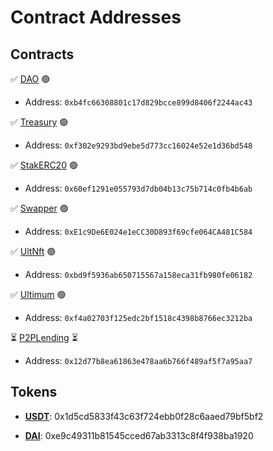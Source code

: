 # Contract Addresses


## Contracts


✅ [DAO](https://sepolia.scrollscan.com/address/0xb4fc66308801c17d829bcce899d8406f2244ac43) 🟢
- Address: `0xb4fc66308801c17d829bcce899d8406f2244ac43`


✅ [Treasury](https://sepolia.scrollscan.com/address/0xf302e9293bd9ebe5d773cc16024e52e1d36bd548) 🟢
- Address: `0xf302e9293bd9ebe5d773cc16024e52e1d36bd548`


✅ [StakERC20](https://sepolia.scrollscan.com/address/0x60ef1291e055793d7db04b13c75b714c0fb4b6ab) 🟢
- Address: `0x60ef1291e055793d7db04b13c75b714c0fb4b6ab`


✅ [Swapper](https://sepolia.scrollscan.com/address/0xE1c9De6E024e1eCC30D893f69cfe064CA481C584) 🟢
- Address: `0xE1c9De6E024e1eCC30D893f69cfe064CA481C584`

✅ [UltNft](https://sepolia.scrollscan.com/address/0xbd9f5936ab650715567a158eca31fb980fe06182) 🟢
- Address: `0xbd9f5936ab650715567a158eca31fb980fe06182`

✅ [Ultimum](https://sepolia.scrollscan.com/address/0xf4a02703f125edc2bf1518c4398b8766ec3212ba) 🟢
- Address: `0xf4a02703f125edc2bf1518c4398b8766ec3212ba`


⏳ [P2PLending](https://sepolia.scrollscan.com/address/0x12d77b8ea61863e478aa6b766f489af5f7a95aa7) ⏳
- Address: `0x12d77b8ea61863e478aa6b766f489af5f7a95aa7`



## Tokens

- **[USDT](https://sepolia.scrollscan.com/address/0x1d5cd5833f43c63f724ebb0f28c6aaed79bf5bf2)**: 0x1d5cd5833f43c63f724ebb0f28c6aaed79bf5bf2

- **[DAI](https://sepolia.scrollscan.com/address/0xe9c49311b81545cced67ab3313c8f4f938ba1920)**: 0xe9c49311b81545cced67ab3313c8f4f938ba1920
